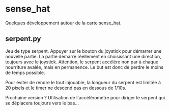 # sense_hat
Quelques développement autour de la carte sense_hat.

## serpent.py
Jeu de type serpent. Appuyer sur le bouton du joystick pour démarrer une
nouvelle partie. La partie démarre réellement en choisissant une direction,
toujours avec le joystick.
Attention, le serpent accélère non par à chaque nourriture avalée, mais en
permanence. Le but est donc de perdre le moins de temps possible.

Pour éviter de rendre le tout injouable, la longueur du serpent est limitée à 20
pixels et le timer ne descend pas en dessous de 1/10s.

Prochaine version  ? Utilisation de l'accéléromètre pour diriger le serpent qui
se déplacera toujours vers le bas...
